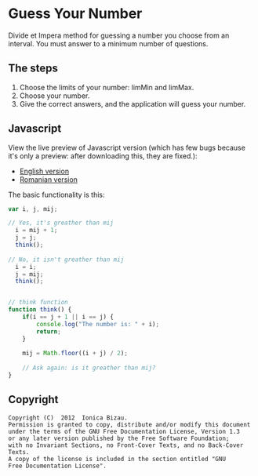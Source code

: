 Guess Your Number
=================

Divide et Impera method for guessing a number you choose from an interval.
You must answer to a minimum number of questions.

## The steps
1. Choose the limits of your number: limMin and limMax.
2. Choose your number.
3. Give the correct answers, and the application will guess your number.

## Javascript

View the live preview of Javascript version (which has few bugs because it's only a preview: after downloading this, they are fixed.):

 - [English version](http://htmlpreview.github.com/?https://raw.github.com/IonicaBizau/guess-your-number/master/Javascript/en.html)
 - [Romanian version](http://htmlpreview.github.com/?https://raw.github.com/IonicaBizau/guess-your-number/master/Javascript/ro.html)

The basic functionality is this:

```js
var i, j, mij;

// Yes, it's greather than mij
  i = mij + 1;
  j = j;
  think();
 
// No, it isn't greather than mij
  i = i;
  j = mij;
  think();


// think function
function think() {
    if(i == j + 1 || i == j) {
        console.log("The number is: " + i);
        return;
    }
    
    mij = Math.floor((i + j) / 2);
    
    // Ask again: is it greather than mij?
}
```

## Copyright

    Copyright (C)  2012  Ionica Bizau.
    Permission is granted to copy, distribute and/or modify this document
    under the terms of the GNU Free Documentation License, Version 1.3
    or any later version published by the Free Software Foundation;
    with no Invariant Sections, no Front-Cover Texts, and no Back-Cover Texts.
    A copy of the license is included in the section entitled "GNU
    Free Documentation License".
